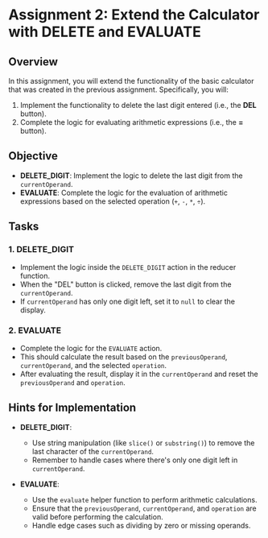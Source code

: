 # Assignment 2: Extend the Calculator with DELETE and EVALUATE

## Overview

In this assignment, you will extend the functionality of the basic calculator that was created in the previous assignment. Specifically, you will:

1. Implement the functionality to delete the last digit entered (i.e., the **DEL** button).
2. Complete the logic for evaluating arithmetic expressions (i.e., the **=** button).

## Objective

- **DELETE_DIGIT**: Implement the logic to delete the last digit from the `currentOperand`.
- **EVALUATE**: Complete the logic for the evaluation of arithmetic expressions based on the selected operation (`+`, `-`, `*`, `÷`).

## Tasks

### 1. **DELETE_DIGIT**

- Implement the logic inside the `DELETE_DIGIT` action in the reducer function.
- When the "DEL" button is clicked, remove the last digit from the `currentOperand`.
- If `currentOperand` has only one digit left, set it to `null` to clear the display.

### 2. **EVALUATE**

- Complete the logic for the `EVALUATE` action.
- This should calculate the result based on the `previousOperand`, `currentOperand`, and the selected `operation`.
- After evaluating the result, display it in the `currentOperand` and reset the `previousOperand` and `operation`.

## Hints for Implementation

- **DELETE_DIGIT**:

  - Use string manipulation (like `slice()` or `substring()`) to remove the last character of the `currentOperand`.
  - Remember to handle cases where there's only one digit left in `currentOperand`.

- **EVALUATE**:
  - Use the `evaluate` helper function to perform arithmetic calculations.
  - Ensure that the `previousOperand`, `currentOperand`, and `operation` are valid before performing the calculation.
  - Handle edge cases such as dividing by zero or missing operands.

